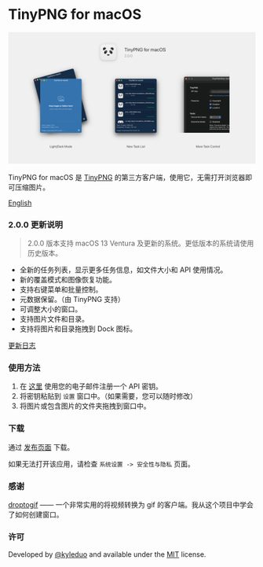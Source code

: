# TinyPNG for macOS
![preview](./preview/banner.png)



TinyPNG for macOS 是 [TinyPNG](https://tinypng.com) 的第三方客户端，使用它，无需打开浏览器即可压缩图片。

[English](./README.md)



### 2.0.0 更新说明

> 2.0.0 版本支持 macOS 13 Ventura 及更新的系统。更低版本的系统请使用历史版本。

- 全新的任务列表，显示更多任务信息，如文件大小和 API 使用情况。
- 新的覆盖模式和图像恢复功能。
- 支持右键菜单和批量控制。
- 元数据保留。（由 TinyPNG 支持）
- 可调整大小的窗口。
- 支持图片文件和目录。
- 支持将图片和目录拖拽到 Dock 图标。

[更新日志](./CHANGE_LOG_ZH.md)



### 使用方法

1. 在 [这里](https://tinypng.com/developers) 使用您的电子邮件注册一个 API 密钥。
2. 将密钥粘贴到 `设置` 窗口中。（如果需要，您可以随时修改）
3. 将图片或包含图片的文件夹拖拽到窗口中。




### 下载

通过 [发布页面](https://github.com/kyleduo/TinyPNG4Mac/releases) 下载。

如果无法打开该应用，请检查 `系统设置 -> 安全性与隐私` 页面。



### 感谢

[droptogif](https://github.com/mortenjust/droptogif) —— 一个非常实用的将视频转换为 gif 的客户端。我从这个项目中学会了如何创建窗口。



### 许可

Developed by [@kyleduo](https://github.com/kyleduo) and available under the [MIT](http://opensource.org/licenses/MIT) license.
